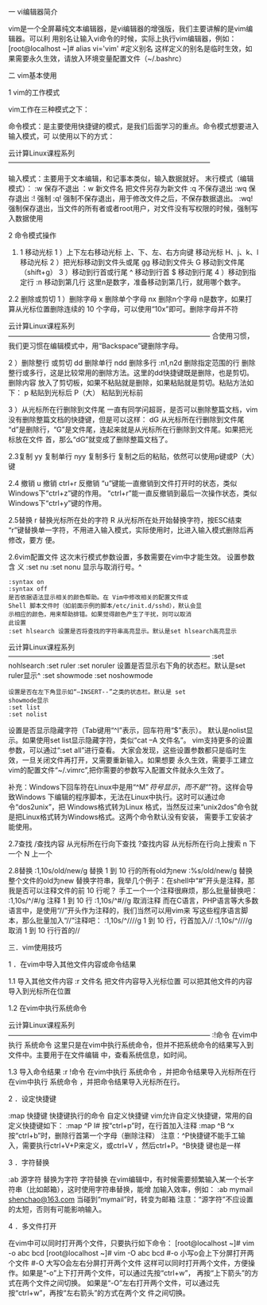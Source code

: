 一 vi编辑器简介

vim是一个全屏幕纯文本编辑器，是vi编辑器的增强版，我们主要讲解的是vim编辑器。可以利
用别名让输入vi命令的时候，实际上执行vim编辑器，例如：
[root@localhost ~]# alias vi='vim'
\#定义别名
这样定义的别名是临时生效，如果需要永久生效，请放入环境变量配置文件（~/.bashrc）

二 vim基本使用

1 vim的工作模式

vim工作在三种模式之下：

命令模式：是主要使用快捷键的模式，是我们后面学习的重点。命令模式想要进入输入模式，可
以使用以下的方式：

云计算Linux课程系列
—————————————————————————————

输入模式：主要用于文本编辑，和记事本类似，输入数据就好。
末行模式（编辑模式）：
:w 保存不退出
：w 新文件名 把文件另存为新文件
:q 不保存退出
:wq 保存退出
:! 强制
:q! 强制不保存退出，用于修改文件之后，不保存数据退出。
:wq! 强制保存退出，当文件的所有者或者root用户，对文件没有写权限的时候，强制写入数据使用

2 命令模式操作

1. 1 移动光标
   1 ）上下左右移动光标
   上、下、左、右方向键 移动光标
   H、j、k、l 移动光标
   2 ）把光标移动到文件头或尾
   gg 移动到文件头
   G 移动到文件尾（shift+g）
   3 ）移动到行首或行尾
   ^ 移动到行首
   $ 移动到行尾
   4 ）移动到指定行
   :n 移动到第几行
   这里n是数字，准备移动到第几行，就用哪个数字。

2.2 删除或剪切
1 ）删除字母
x 删除单个字母
nx 删除n个字母
n是数字，如果打算从光标位置删除连续的 10 个字母，可以使用“10x”即可。删除字母并不符

云计算Linux课程系列
—————————————————————————————
合使用习惯，我们更习惯在编辑模式中，用“Backspace”键删除字母。

2 ）删除整行 或剪切
dd 删除单行
ndd 删除多行
:n1,n2d 删除指定范围的行
删除整行或多行，这是比较常用的删除方法。这里的dd快捷键既是删除，也是剪切。删除内容
放入了剪切板，如果不粘贴就是删除，如果粘贴就是剪切。粘贴方法如下：
p 粘贴到光标后
P（大） 粘贴到光标前

3 ）从光标所在行删除到文件尾
一直有同学问超哥，是否可以删除整篇文档，vim没有删除整篇文档的快捷键，但是可以这样：
dG 从光标所在行删除到文件尾
“d”是删除行，“G”是文件尾，连起来就是从光标所在行删除到文件尾。如果把光标放在文件
首，那么“dG”就变成了删除整篇文档了。

2.3复制
yy 复制单行
nyy 复制多行
复制之后的粘贴，依然可以使用p键或P（大）键

2.4 撤销
u 撤销
ctrl+r 反撤销
“u”键能一直撤销到文件打开时的状态，类似Windows下“ctrl+z”键的作用。
“ctrl+r”能一直反撤销到最后一次操作状态，类似Windows下“ctrl+y”键的作用。

2.5替换
r 替换光标所在处的字符
R 从光标所在处开始替换字符，按ESC结束
“r”键替换单一字符，不用进入输入模式，实际使用时，比进入输入模式删除后再修改，要方
便。

2.6vim配置文件
这次末行模式参数设置，多数需要在vim中才能生效。
设置参数 含 义
:set nu
:set nonu 显示与取消行号。^

```
:syntax on
:syntax off
是否依据语法显示相关的颜色帮助。在 Vim中修改相关的配置文件或
Shell 脚本文件时（如前面示例的脚本/etc/init.d/sshd），默认会显
示相应的颜色，用来帮助排错。如果觉得颜色产生了干扰，则可以取消
此设置
:set hlsearch 设置是否将查找的字符串高亮显示。默认是set hlsearch高亮显示
```

云计算Linux课程系列
—————————————————————————————
:set nohlsearch
:set ruler
:set noruler 设置是否显示右下角的状态栏。默认是set ruler显示^
:set showmode
:set noshowmode

```
设置是否在左下角显示如“—INSERT--”之类的状态栏。默认是 set
showmode显示
:set list
:set nolist
```

设置是否显示隐藏字符（Tab键用“^I”表示，回车符用“$”表示）。
默认是nolist显示。如果使用set list显示隐藏字符，类似“cat –A
文件名”。
vim支持更多的设置参数，可以通过“:set all”进行查看。
大家会发现，这些设置参数都只是临时生效，一旦关闭文件再打开，又需要重新输入。如果想要
永久生效，需要手工建立vim的配置文件“~/.vimrc”,把你需要的参数写入配置文件就永久生效了。

补充：Windows下回车符在Linux中是用“^M$”符号显示，而不是“$”符。这样会导致Windows
下编辑的程序脚本，无法在Linux中执行。这时可以通过命令“dos2unix”，把 Windows格式转为Linux
格式，当然反过来“unix2dos”命令就是把Linux格式转为Windows格式。这两个命令默认没有安装，
需要手工安装才能使用。

2.7查找
/查找内容 从光标所在行向下查找
?查找内容 从光标所在行向上搜索
n 下一个
N 上一个

2.8替换
:1,10s/old/new/g 替换 1 到 10 行的所有old为new
:%s/old/new/g 替换整个文件的old为new
替换字符串，我举几个例子：在shell中“#”开头是注释，那我是否可以注释文件的前 10 行呢？
手工一个一个注释很麻烦，那么批量替换吧：
:1,10s/^/#/g 注释 1 到 10 行
:1,10s/^#//g 取消注释
而在C语言，PHP语言等大多数语言中，是使用“//”开头作为注释的，我们当然可以用vim来
写这些程序语言脚本，那么批量加入“//”注释吧：
:1,10s/^////g 1 到 10 行，行首加入//
:1,10s/^////g 取消 1 到 10 行行首的//

三．vim使用技巧

1 ．在vim中导入其他文件内容或命令结果

1.1 导入其他文件内容
:r 文件名 把文件内容导入光标位置
可以把其他文件的内容导入到光标所在位置

1.2 在vim中执行系统命令

云计算Linux课程系列
—————————————————————————————
:!命令 在vim中执行 系统命令
这里只是在vim中执行系统命令，但并不把系统命令的结果写入到文件中。主要用于在文件编辑
中，查看系统信息，如时间。

1.3 导入命令结果
:r !命令 在vim中执行 系统命令 ，并把命令结果导入光标所在行
在vim中执行 系统命令 ，并把命令结果导入光标所在行。

2 ．设定快捷键

:map 快捷键 快捷键执行的命令 自定义快捷键
vim允许自定义快捷键，常用的自定义快捷键如下：
:map ^P I# 按“ctrl+p”时，在行首加入注释
:map ^B ^x 按“ctrl+b”时，删除行首第一个字母（删除注释）
注意：^P快捷键不能手工输入，需要执行ctrl+V+P来定义，或ctrl+V ，然后ctrl+P。^B快捷
键也是一样

3 ．字符替换

:ab 源字符 替换为字符 字符替换
在vim编辑中，有时候需要频繁输入某一个长字符串（比如邮箱），这时使用字符串替换，能增
加输入效率，例如：
:ab mymail shenchao@163.com 当碰到“mymail”时，转变为邮箱
注意：“源字符”不应设置的太短，否则有可能影响输入。

4 ．多文件打开

在vim中可以同时打开两个文件，只要执行如下命令：
[root@localhost ~]# vim -o abc bcd
[root@localhost ~]# vim -O abc bcd
\#-o 小写o会上下分屏打开两个文件
\#-O 大写O会左右分屏打开两个文件
这样可以同时打开两个文件，方便操作。如果是“-o”上下打开两个文件，可以通过先按“ctrl+w”，
再按“上下箭头”的方式在两个文件之间切换。
如果是“-O”左右打开两个文件，可以通过先按“ctrl+w”，再按“左右箭头”的方式在两个文
件之间切换。